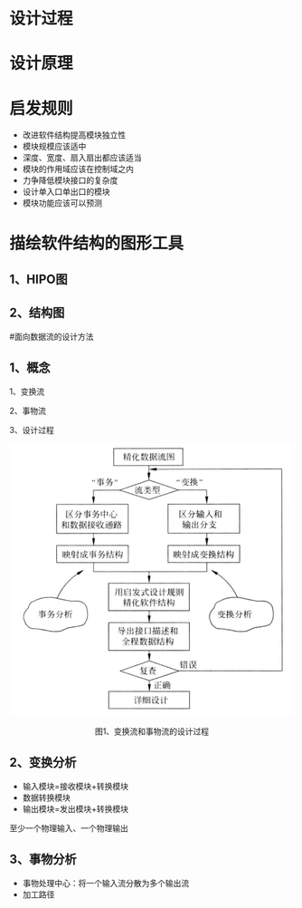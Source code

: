 # 设计过程


# 设计原理

# 启发规则
+ 改进软件结构提高模块独立性
+ 模块规模应该适中
+ 深度、宽度、扇入扇出都应该适当
+ 模块的作用域应该在控制域之内
+ 力争降低模块接口的复杂度
+ 设计单入口单出口的模块
+ 模块功能应该可以预测

# 描绘软件结构的图形工具
## 1、HIPO图

## 2、结构图

#面向数据流的设计方法

## 1、概念
1、变换流

2、事物流

3、设计过程

![avatar](/blog/res/1.png)
<center>图1、变换流和事物流的设计过程</center>

## 2、变换分析
+ 输入模块=接收模块+转换模块
+ 数据转换模块
+ 输出模块=发出模块+转换模块


至少一个物理输入、一个物理输出

## 3、事物分析
+ 事物处理中心：将一个输入流分散为多个输出流
+ 加工路径